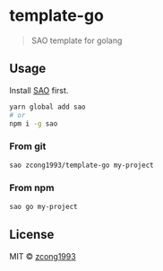 # template-go

> SAO template for golang

## Usage

Install [SAO](https://github.com/egoist/sao) first.

```bash
yarn global add sao
# or
npm i -g sao
```

### From git

```bash
sao zcong1993/template-go my-project
```

### From npm

```bash
sao go my-project
```

## License

MIT &copy; [zcong1993](github.com/zcong1993)
